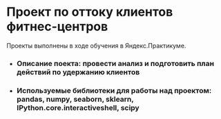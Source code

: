 # Проект по оттоку клиентов фитнес-центров

Проекты выполнены в ходе обучения в Яндекс.Практикуме.

* ### Описание поекта: провести анализ и подготовить план действий по удержанию клиентов
* ### Используемые библиотеки для работы над проектом: pandas, numpy, seaborn, sklearn, IPython.core.interactiveshell, scipy
